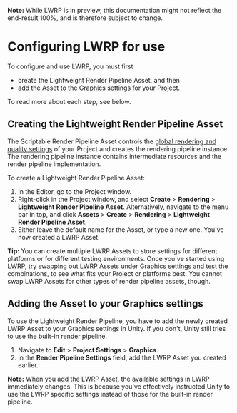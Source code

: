 **Note:** While LWRP is in preview, this documentation might not reflect the end-result 100%, and is therefore subject to change.

# Configuring LWRP for use

To configure and use LWRP, you must first 

- create the Lightweight Render Pipeline Asset, and then
- add the Asset to the Graphics settings for your Project.

To read more about each step, see below.

## Creating the Lightweight Render Pipeline Asset

The Scriptable Render Pipeline Asset controls the [global rendering and quality settings](lwrp-asset.md) of your Project and creates the rendering pipeline instance. The rendering pipeline instance contains intermediate resources and the render pipeline implementation.

To create a Lightweight Render Pipeline Asset:

1. In the Editor, go to the Project window.
2. Right-click in the Project window, and select  __Create__ &gt; __Rendering__ > __Lightweight__ __Render Pipeline Asset__. Alternatively, navigate to the menu bar in top, and click __Assets__ > __Create__ > __Rendering__ > __Lightweight Render Pipeline Asset__.
3. Either leave the default name for the Asset, or type a new one. You've now created a LWRP Asset.

**Tip:** You can create multiple LWRP Assets to store settings for different platforms or for different testing environments. Once you've started using LWRP, try swapping out LWRP Assets under Graphics settings and test the combinations, to see what fits your Project or platforms best. You cannot swap LWRP Assets for other types of render pipeline assets, though.



## Adding the Asset to your Graphics settings

To use the Lightweight Render Pipeline, you have to add the newly created LWRP Asset to your Graphics settings in Unity. If you don't, Unity still tries to use the built-in render pipeline.

1. Navigate to __Edit__ > __Project Settings__ > __Graphics__. 
2. In the __Render Pipeline Settings__ field, add the LWRP Asset you created earlier.

**Note:** When you add the LWRP Asset, the available settings in LWRP immediately changes. This is because you've effectively instructed Unity to use the LWRP specific settings instead of those for the built-in render pipeline.